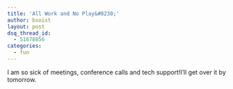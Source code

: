 ```yaml
---
title: 'All Work and No Play&#8230;'
author: bsoist
layout: post
dsq_thread_id:
  - 51678856
categories:
  - fun
---
```

I am so sick of meetings, conference calls and tech support!I&#8217;ll get over it by tomorrow. <i class="fa fa-smile-o"></i>

